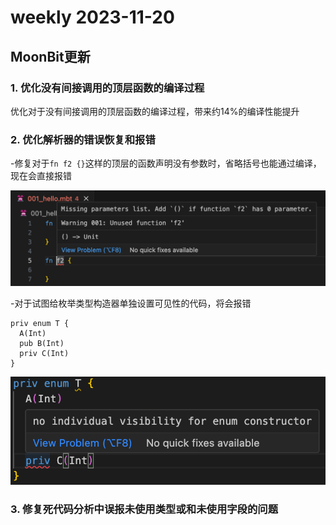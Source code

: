 # weekly 2023-11-20

<!--truncate-->

## MoonBit更新

### 1. 优化没有间接调用的顶层函数的编译过程

优化对于没有间接调用的顶层函数的编译过程，带来约14%的编译性能提升

### 2. 优化解析器的错误恢复和报错

-修复对于`fn f2 {}`这样的顶层的函数声明没有参数时，省略括号也能通过编译，现在会直接报错

![fn|690x209](./parser.png)

-对于试图给枚举类型构造器单独设置可见性的代码，将会报错

```
priv enum T {
  A(Int)
  pub B(Int)
  priv C(Int)
}
```

![2|690x236](./visibility.png)

### 3. 修复死代码分析中误报未使用类型或和未使用字段的问题
